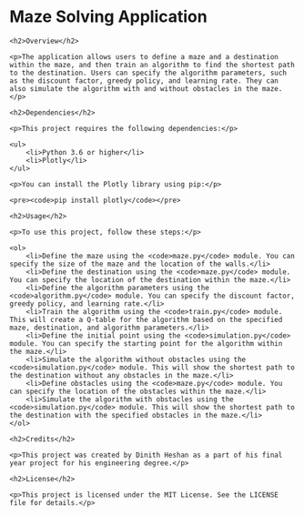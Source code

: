 <!DOCTYPE html>
<html>
<head>
	<title>Maze Solving Application</title>
</head>
<body>
	<h1>Maze Solving Application</h1>

	<h2>Overview</h2>

	<p>The application allows users to define a maze and a destination within the maze, and then train an algorithm to find the shortest path to the destination. Users can specify the algorithm parameters, such as the discount factor, greedy policy, and learning rate. They can also simulate the algorithm with and without obstacles in the maze.</p>

	<h2>Dependencies</h2>

	<p>This project requires the following dependencies:</p>

	<ul>
		<li>Python 3.6 or higher</li>
		<li>Plotly</li>
	</ul>

	<p>You can install the Plotly library using pip:</p>

	<pre><code>pip install plotly</code></pre>

	<h2>Usage</h2>

	<p>To use this project, follow these steps:</p>

	<ol>
		<li>Define the maze using the <code>maze.py</code> module. You can specify the size of the maze and the location of the walls.</li>
		<li>Define the destination using the <code>maze.py</code> module. You can specify the location of the destination within the maze.</li>
		<li>Define the algorithm parameters using the <code>algorithm.py</code> module. You can specify the discount factor, greedy policy, and learning rate.</li>
		<li>Train the algorithm using the <code>train.py</code> module. This will create a Q-table for the algorithm based on the specified maze, destination, and algorithm parameters.</li>
		<li>Define the initial point using the <code>simulation.py</code> module. You can specify the starting point for the algorithm within the maze.</li>
		<li>Simulate the algorithm without obstacles using the <code>simulation.py</code> module. This will show the shortest path to the destination without any obstacles in the maze.</li>
		<li>Define obstacles using the <code>maze.py</code> module. You can specify the location of the obstacles within the maze.</li>
		<li>Simulate the algorithm with obstacles using the <code>simulation.py</code> module. This will show the shortest path to the destination with the specified obstacles in the maze.</li>
	</ol>

	<h2>Credits</h2>

	<p>This project was created by Dinith Heshan as a part of his final year project for his engineering degree.</p>

	<h2>License</h2>

	<p>This project is licensed under the MIT License. See the LICENSE file for details.</p>
</body>
</html>

